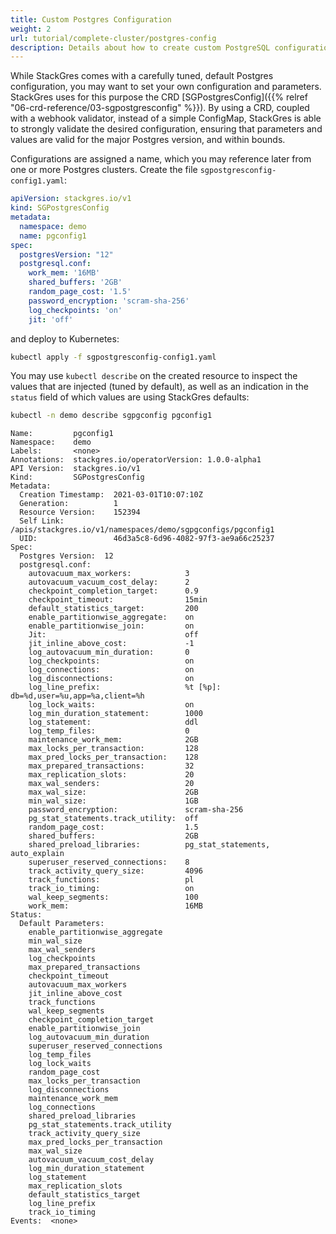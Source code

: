 ```yaml
---
title: Custom Postgres Configuration
weight: 2
url: tutorial/complete-cluster/postgres-config
description: Details about how to create custom PostgreSQL configurations.
---
```


While StackGres comes with a carefully tuned, default Postgres configuration, you may want to set your own configuration
and parameters. StackGres uses for this purpose the CRD
[SGPostgresConfig]({{% relref "06-crd-reference/03-sgpostgresconfig" %}}). By using a CRD, coupled with a webhook
validator, instead of a simple ConfigMap, StackGres is able to strongly validate the desired configuration, ensuring
that parameters and values are valid for the major Postgres version, and within bounds.

Configurations are assigned a name, which you may reference later from one or more Postgres clusters. Create the file
`sgpostgresconfig-config1.yaml`:

```yaml
apiVersion: stackgres.io/v1
kind: SGPostgresConfig
metadata:
  namespace: demo
  name: pgconfig1
spec:
  postgresVersion: "12"
  postgresql.conf:
    work_mem: '16MB'
    shared_buffers: '2GB'
    random_page_cost: '1.5'
    password_encryption: 'scram-sha-256'
    log_checkpoints: 'on'
    jit: 'off'
```

and deploy to Kubernetes:

```bash
kubectl apply -f sgpostgresconfig-config1.yaml
```

You may use `kubectl describe` on the created resource to inspect the values that are injected (tuned by default), as
well as an indication in the `status` field of which values are using StackGres defaults:

```bash
kubectl -n demo describe sgpgconfig pgconfig1
```

```plain
Name:         pgconfig1
Namespace:    demo
Labels:       <none>
Annotations:  stackgres.io/operatorVersion: 1.0.0-alpha1
API Version:  stackgres.io/v1
Kind:         SGPostgresConfig
Metadata:
  Creation Timestamp:  2021-03-01T10:07:10Z
  Generation:          1
  Resource Version:    152394
  Self Link:           /apis/stackgres.io/v1/namespaces/demo/sgpgconfigs/pgconfig1
  UID:                 46d3a5c8-6d96-4082-97f3-ae9a66c25237
Spec:
  Postgres Version:  12
  postgresql.conf:
    autovacuum_max_workers:            3
    autovacuum_vacuum_cost_delay:      2
    checkpoint_completion_target:      0.9
    checkpoint_timeout:                15min
    default_statistics_target:         200
    enable_partitionwise_aggregate:    on
    enable_partitionwise_join:         on
    Jit:                               off
    jit_inline_above_cost:             -1
    log_autovacuum_min_duration:       0
    log_checkpoints:                   on
    log_connections:                   on
    log_disconnections:                on
    log_line_prefix:                   %t [%p]: db=%d,user=%u,app=%a,client=%h 
    log_lock_waits:                    on
    log_min_duration_statement:        1000
    log_statement:                     ddl
    log_temp_files:                    0
    maintenance_work_mem:              2GB
    max_locks_per_transaction:         128
    max_pred_locks_per_transaction:    128
    max_prepared_transactions:         32
    max_replication_slots:             20
    max_wal_senders:                   20
    max_wal_size:                      2GB
    min_wal_size:                      1GB
    password_encryption:               scram-sha-256
    pg_stat_statements.track_utility:  off
    random_page_cost:                  1.5
    shared_buffers:                    2GB
    shared_preload_libraries:          pg_stat_statements, auto_explain
    superuser_reserved_connections:    8
    track_activity_query_size:         4096
    track_functions:                   pl
    track_io_timing:                   on
    wal_keep_segments:                 100
    work_mem:                          16MB
Status:
  Default Parameters:
    enable_partitionwise_aggregate
    min_wal_size
    max_wal_senders
    log_checkpoints
    max_prepared_transactions
    checkpoint_timeout
    autovacuum_max_workers
    jit_inline_above_cost
    track_functions
    wal_keep_segments
    checkpoint_completion_target
    enable_partitionwise_join
    log_autovacuum_min_duration
    superuser_reserved_connections
    log_temp_files
    log_lock_waits
    random_page_cost
    max_locks_per_transaction
    log_disconnections
    maintenance_work_mem
    log_connections
    shared_preload_libraries
    pg_stat_statements.track_utility
    track_activity_query_size
    max_pred_locks_per_transaction
    max_wal_size
    autovacuum_vacuum_cost_delay
    log_min_duration_statement
    log_statement
    max_replication_slots
    default_statistics_target
    log_line_prefix
    track_io_timing
Events:  <none>
```
